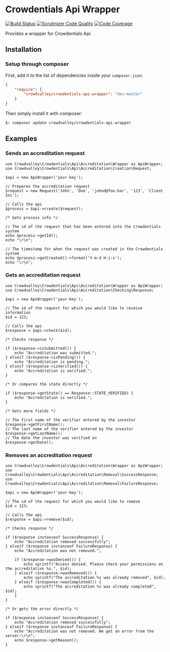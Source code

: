 Crowdentials Api Wrapper
========================

[![Build Status](https://travis-ci.org/crowdvalley/crowdentials-api-wrapper.svg?branch=master)](https://travis-ci.org/crowdvalley/crowdentials-api-wrapper)
[![Scrutinizer Code Quality](https://scrutinizer-ci.com/g/crowdvalley/crowdentials-api-wrapper/badges/quality-score.png?b=master)](https://scrutinizer-ci.com/g/crowdvalley/crowdentials-api-wrapper/?branch=master)
[![Code Coverage](https://scrutinizer-ci.com/g/crowdvalley/crowdentials-api-wrapper/badges/coverage.png?b=master)](https://scrutinizer-ci.com/g/crowdvalley/crowdentials-api-wrapper/?branch=master)

Provides a wrapper for Crowdentials Api.

## Installation

### Setup through composer

First, add it to the list of dependencies inside your `composer.json`:

``` json
{
    "require": {
        "crowdvalley/crowdentials-api-wrapper": "dev-master"
    }
}
```

Then simply install it with composer:

``` bash
$> composer update crowdvalley/crowdentials-api-wrapper
```

## Examples

### Sends an accreditation request

```
use Crowdvalley\Crowdentials\Api\Accreditation\Wrapper as ApiWrapper;
use Crowdvalley\Crowdentials\Api\Accreditation\Creation\Request;

$api = new ApiWrapper('your-key');

// Prepares the accreditation request
$request = new Request('John', 'Doe', 'johnd@foo.bar', '123', 'Client Inc');

// Calls the api
$process = $api->create($request);

/* Gets process info */

// The id of the request that has been entered into the Crowdentials system
echo $process->getId();
echo "\r\n";

// The timestamp for when the request was created in the Crowdentials system
echo $process->getCreated()->format('Y-m-d H:i:s');
echo "\r\n";
```

### Gets an accreditation request

```
use Crowdvalley\Crowdentials\Api\Accreditation\Wrapper as ApiWrapper;
use Crowdvalley\Crowdentials\Api\Accreditation\Checking\Response;

$api = new ApiWrapper('your-key');

// The id of the request for which you would like to receive information
$id = 123;

// Calls the api
$response = $api->check($id);

/* Checks response */

if ($response->isSubmitted()) {
    echo "Accreditation was submitted.";
} elseif ($response->isPending()) {
    echo "Accreditation is pending.";
} elseif ($response->isVerified()) {
    echo "Accreditation is verified.";
}

/* Or compares the state directly */

if ($response->getState() == Response::STATE_VERIFIED) {
    echo "Accreditation is verified.";
}

/* Gets more fields */

// The first name of the verifier entered by the investor
$response->getFirstName();
// The last name of the verifier entered by the investor
$response->getLastName();
// The date the investor was verified on
$response->getDate();

```

### Removes an accreditation request

```
use Crowdvalley\Crowdentials\Api\Accreditation\Wrapper as ApiWrapper;
use Crowdvalley\Crowdentials\Api\Accreditation\Removal\SuccessResponse;
use Crowdvalley\Crowdentials\Api\Accreditation\Removal\FailureResponse;

$api = new ApiWrapper('your-key');

// The id of the request for which you would like to remove
$id = 123;

// Calls the api
$response = $api->remove($id);

/* Checks response */

if ($response instanceof SuccessResponse) {
    echo "Accreditation removed successfully";
} elseif ($response instanceof FailureResponse) {
    echo "Accreditation was not removed.";

    if ($response->wasDenied()) {
        echo sprintf("Access denied. Please check your permissions on the accreditation %s.", $id);
    } elseif ($response->wasRemoved()) {
        echo sprintf("The accreditation %s was already removed", $id);
    } elseif ($response->wasCompleted()) {
        echo sprintf("The accreditation %s was already completed", $id);
    }
}

/* Or gets the error directly */

if ($response instanceof SuccessResponse) {
    echo "Accreditation removed successfully";
} elseif ($response instanceof FailureResponse) {
    echo "Accreditation was not removed. We get an error from the server:\r\n";
    echo $response->getReason();
}
